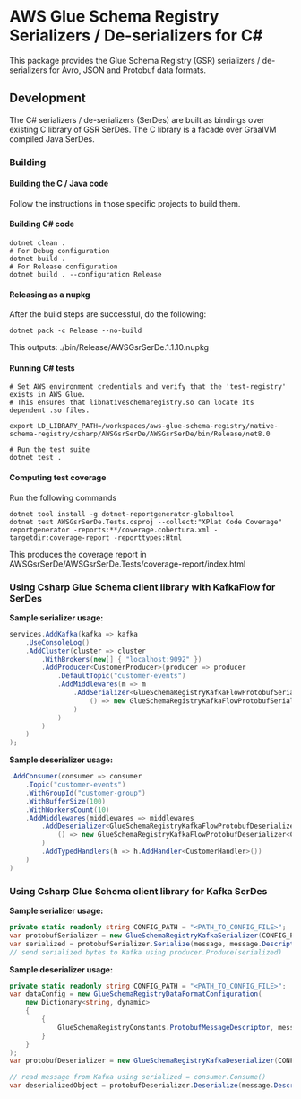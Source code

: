 # AWS Glue Schema Registry Serializers / De-serializers for C#

This package provides the Glue Schema Registry (GSR) serializers / de-serializers for Avro, JSON and Protobuf data formats.


## Development
The C# serializers / de-serializers (SerDes) are built as bindings over existing C library of GSR SerDes. The C library is a facade over GraalVM compiled Java SerDes.

### Building
#### Building the C / Java code
Follow the instructions in those specific projects to build them.

#### Building C# code 

```
dotnet clean .
# For Debug configuration
dotnet build .
# For Release configuration
dotnet build . --configuration Release
```

#### Releasing as a nupkg 
After the build steps are successful, do the following:

```
dotnet pack -c Release --no-build
```

This outputs: ./bin/Release/AWSGsrSerDe.1.1.10.nupkg

#### Running C# tests

```
# Set AWS environment credentials and verify that the 'test-registry' exists in AWS Glue.
# This ensures that libnativeschemaregistry.so can locate its dependent .so files.

export LD_LIBRARY_PATH=/workspaces/aws-glue-schema-registry/native-schema-registry/csharp/AWSGsrSerDe/AWSGsrSerDe/bin/Release/net8.0

# Run the test suite
dotnet test .
```

#### Computing test coverage
Run the following commands 

```
dotnet tool install -g dotnet-reportgenerator-globaltool
dotnet test AWSGsrSerDe.Tests.csproj --collect:"XPlat Code Coverage"
reportgenerator -reports:**/coverage.cobertura.xml -targetdir:coverage-report -reporttypes:Html
```

This produces the coverage report in AWSGsrSerDe/AWSGsrSerDe.Tests/coverage-report/index.html

### Using Csharp Glue Schema client library with KafkaFlow for SerDes
__Sample serializer usage:__

```csharp
services.AddKafka(kafka => kafka
    .UseConsoleLog()
    .AddCluster(cluster => cluster
        .WithBrokers(new[] { "localhost:9092" })
        .AddProducer<CustomerProducer>(producer => producer
            .DefaultTopic("customer-events")
            .AddMiddlewares(m => m
                .AddSerializer<GlueSchemaRegistryKafkaFlowProtobufSerializer<Customer>>(
                    () => new GlueSchemaRegistryKafkaFlowProtobufSerializer<Customer>("config/gsr-config.properties")
                )
            )
        )
    )
);
```

__Sample deserializer usage:__

```csharp
.AddConsumer(consumer => consumer
    .Topic("customer-events")
    .WithGroupId("customer-group")
    .WithBufferSize(100)
    .WithWorkersCount(10)
    .AddMiddlewares(middlewares => middlewares
        .AddDeserializer<GlueSchemaRegistryKafkaFlowProtobufDeserializer<Customer>>(
            () => new GlueSchemaRegistryKafkaFlowProtobufDeserializer<Customer>("config/gsr-config.properties")
        )
        .AddTypedHandlers(h => h.AddHandler<CustomerHandler>())
    )
)
```

### Using Csharp Glue Schema client library for Kafka SerDes
__Sample serializer usage:__

```csharp
private static readonly string CONFIG_PATH = "<PATH_TO_CONFIG_FILE>";
var protobufSerializer = new GlueSchemaRegistryKafkaSerializer(CONFIG_PATH);
var serialized = protobufSerializer.Serialize(message, message.Descriptor.FullName, "PROTOBUF");
// send serialized bytes to Kafka using producer.Produce(serialized)
```

__Sample deserializer usage:__

```csharp
private static readonly string CONFIG_PATH = "<PATH_TO_CONFIG_FILE>";
var dataConfig = new GlueSchemaRegistryDataFormatConfiguration(
    new Dictionary<string, dynamic>
    {
        { 
            GlueSchemaRegistryConstants.ProtobufMessageDescriptor, message.Descriptor 
        }
    }
);
var protobufDeserializer = new GlueSchemaRegistryKafkaDeserializer(CONFIG_PATH, dataConfig);

// read message from Kafka using serialized = consumer.Consume()
var deserializedObject = protobufDeserializer.Deserialize(message.Descriptor.FullName, serialized);
```